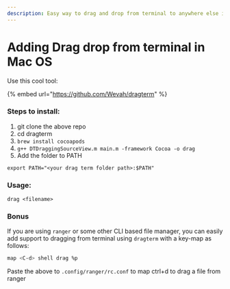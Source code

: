 ```yaml
---
description: Easy way to drag and drop from terminal to anywhere else in Mac OS
---
```


# Adding Drag drop from terminal in Mac OS

Use this cool tool:

{% embed url="https://github.com/Wevah/dragterm" %}

### Steps to install:

1. git clone the above repo&#x20;
2. cd dragterm
3. `brew install cocoapods`&#x20;
4. `g++ DTDraggingSourceView.m main.m -framework Cocoa -o drag`
5. Add the folder to PATH

`export PATH="<your drag term folder path>:$PATH"`

### Usage:

`drag <filename>`

### Bonus

If you are using `ranger` or some other CLI based file manager, you can easily add support to dragging from terminal using `dragterm` with a key-map as follows:

```bash
map <C-d> shell drag %p
```

Paste the above to `.config/ranger/rc.conf` to map ctrl+d to drag a file from ranger&#x20;

